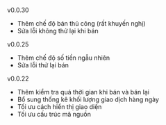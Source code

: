 v0.0.30

- Thêm chế độ bán thủ công (rất khuyến nghị)
- Sửa lỗi không thử lại khi bán

v0.0.25

- Thêm chế độ số tiền ngẫu nhiên
- Sửa lỗi thử lại bán

v0.0.22

- Thêm kiểm tra quá thời gian khi bán và bán lại
- Bổ sung thống kê khối lượng giao dịch hàng ngày
- Tối ưu cách hiển thị giao diện
- Tối ưu cấu trúc mã nguồn